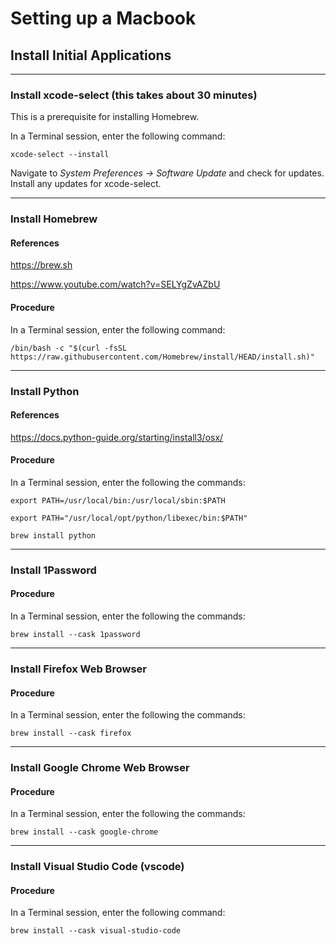 # Setting up a Macbook

## Install Initial Applications

---

### Install xcode-select (this takes about 30 minutes)
This is a prerequisite for installing Homebrew.

In a Terminal session, enter the following command:
```
xcode-select --install
```
Navigate to *System Preferences -> Software Update* and check for updates. Install any updates for xcode-select.

---

### Install Homebrew
#### References
https://brew.sh

https://www.youtube.com/watch?v=SELYgZvAZbU

#### Procedure
In a Terminal session, enter the following command:
```
/bin/bash -c "$(curl -fsSL https://raw.githubusercontent.com/Homebrew/install/HEAD/install.sh)"
```

---

### Install Python
#### References
https://docs.python-guide.org/starting/install3/osx/

#### Procedure
In a Terminal session, enter the following the commands:
```
export PATH=/usr/local/bin:/usr/local/sbin:$PATH
```
```
export PATH="/usr/local/opt/python/libexec/bin:$PATH"
```
```
brew install python
```

---

### Install 1Password
#### Procedure
In a Terminal session, enter the following the commands:
```
brew install --cask 1password
```

---

### Install Firefox Web Browser
#### Procedure
In a Terminal session, enter the following the commands:
```
brew install --cask firefox
```

---

### Install Google Chrome Web Browser
#### Procedure
In a Terminal session, enter the following the commands:
```
brew install --cask google-chrome
```

---

### Install Visual Studio Code (vscode)
#### Procedure
In a Terminal session, enter the following command:
```
brew install --cask visual-studio-code
```
